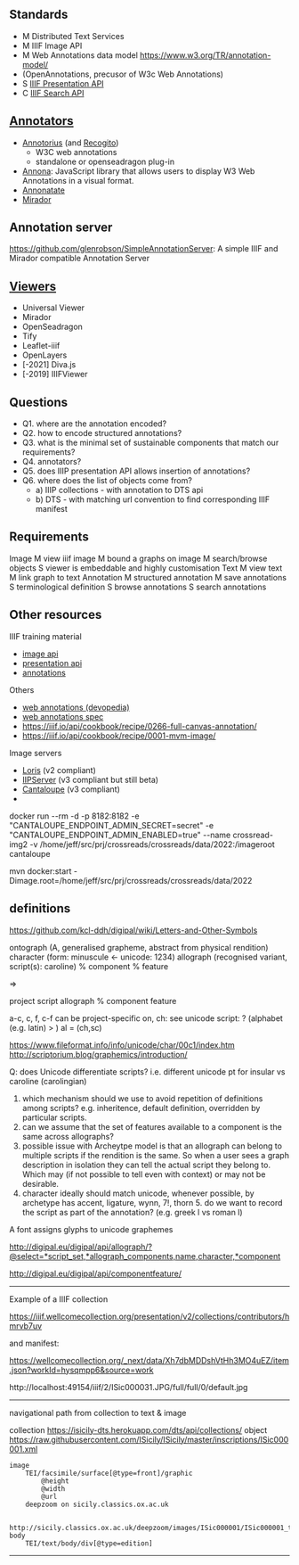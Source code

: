 ## Standards

* M Distributed Text Services
* M IIIF Image API
* M Web Annotations data model
    https://www.w3.org/TR/annotation-model/
* (OpenAnnotations, precusor of W3c Web Annotations)
* S [IIIF Presentation API](https://iiif.io/api/presentation/2.1/)
* C [IIIF Search API](https://iiif.io/api/search/1.0/)


## [Annotators](https://github.com/IIIF/awesome-iiif#annotations)

* [Annotorius](https://recogito.github.io/annotorious/) (and [Recogito](https://github.com/pelagios/recogito2))
  * W3C web annotations
  * standalone or openseadragon plug-in
* [Annona](https://github.com/ncsu-libraries/annona): JavaScript library that allows users to display W3 Web Annotations in a visual format.
* [Annonatate](https://annonatate.herokuapp.com/)
* [Mirador](https://projectmirador.org/)

## Annotation server

https://github.com/glenrobson/SimpleAnnotationServer: A simple IIIF and Mirador compatible Annotation Server 

## [Viewers](https://iiif.io/get-started/iiif-viewers/)

* Universal Viewer
* Mirador
* OpenSeadragon
* Tify
* Leaflet-iiif
* OpenLayers
* [-2021] Diva.js
* [-2019] IIIFViewer

## Questions

* Q1. where are the annotation encoded?
* Q2. how to encode structured annotations?
* Q3. what is the minimal set of sustainable components that match our requirements?
* Q4. annotators?
* Q5. does IIIP presentation API allows insertion of annotations?
* Q6. where does the list of objects come from?
  * a) IIIP collections - with annotation to DTS api
  * b) DTS - with matching url convention to find corresponding IIIF manifest 

## Requirements

Image
    M view iiif image
    M bound a graphs on image
    M search/browse objects
    S viewer is embeddable and highly customisation
Text
    M view text
    M link graph to text
Annotation
    M structured annotation
    M save annotations
    S terminological definition
    S browse annotations
    S search annotations

## Other resources

IIIF training material
* [image api](https://training.iiif.io/iiif-online-workshop/day-two/image-api.html)
* [presentation api](https://training.iiif.io/iiif-online-workshop/day-three/)
* [annotations](https://training.iiif.io/iiif-online-workshop/day-four/annotations-and-annotation-lists.html)

Others
* [web annotations (devopedia)](https://devopedia.org/web-annotation)
* [web annotations spec](https://www.w3.org/TR/annotation-model/)
* https://iiif.io/api/cookbook/recipe/0266-full-canvas-annotation/
* https://iiif.io/api/cookbook/recipe/0001-mvm-image/

Image servers

* [Loris](https://github.com/loris-imageserver/loris) (v2 compliant)
* [IIPServer](https://github.com/ruven/iipsrv) (v3 compliant but still beta)
* [Cantaloupe](https://cantaloupe-project.github.io/) (v3 compliant)
* 


docker run --rm -d -p 8182:8182 -e "CANTALOUPE_ENDPOINT_ADMIN_SECRET=secret" -e "CANTALOUPE_ENDPOINT_ADMIN_ENABLED=true" --name crossread-img2 -v /home/jeff/src/prj/crossreads/crossreads/data/2022:/imageroot cantaloupe

mvn docker:start -Dimage.root=/home/jeff/src/prj/crossreads/crossreads/data/2022

## definitions

https://github.com/kcl-ddh/digipal/wiki/Letters-and-Other-Symbols

ontograph (A, generalised grapheme, abstract from physical rendition)
    character (form: minuscule <- unicode: 1234)
        allograph (recognised variant, script(s): caroline)
            % component
                % feature

=>

project
    script
        allograph
            % component
                feature

a-c, c, f, c-f can be project-specific
on, ch: see unicode
script: ? (alphabet (e.g. latin) > )
al = (ch,sc)

https://www.fileformat.info/info/unicode/char/00c1/index.htm
http://scriptorium.blog/graphemics/introduction/


Q: does Unicode differentiate scripts? i.e. different unicode pt for insular vs caroline (carolingian)

1. which mechanism should we use to avoid repetition of definitions among scripts? e.g. inheritence, default definition, overridden by particular scripts.
2. can we assume that the set of features available to a component is the same across allographs?
3. possible issue with Archeytpe model is that an allograph can belong to multiple
scripts if the rendition is the same. So when a user sees a graph description in isolation they can tell the actual script they belong to. Which may (if not possible to
tell even with context) or may not be desirable. 
4. character ideally should match unicode, whenever possible, by archetype has accent, ligature, wynn, 7!, thorn
    5. do we want to record the script as part of the annotation? (e.g. greek l vs roman l)

A font assigns glyphs to unicode graphemes


http://digipal.eu/digipal/api/allograph/?@select=*script_set,*allograph_components,name,character,*component

http://digipal.eu/digipal/api/componentfeature/

----

Example of a IIIF collection

https://iiif.wellcomecollection.org/presentation/v2/collections/contributors/hmrvb7uv

and manifest:

https://wellcomecollection.org/_next/data/Xh7dbMDDshVtHh3MO4uEZ/item.json?workId=hysqmpp6&source=work

http://localhost:49154/iiif/2/ISic000031.JPG/full/full/0/default.jpg

---

navigational path from collection to text & image

collection
    https://isicily-dts.herokuapp.com/dts/api/collections/
object
    https://raw.githubusercontent.com/ISicily/ISicily/master/inscriptions/ISic000001.xml
    
    image
        TEI/facsimile/surface[@type=front]/graphic
            @height
            @width
            @url
        deepzoom on sicily.classics.ox.ac.uk

        http://sicily.classics.ox.ac.uk/deepzoom/images/ISic000001/ISic000001_tiled.tif_files/12/12_3.jpg
    body
        TEI/text/body/div[@type=edition]


---

